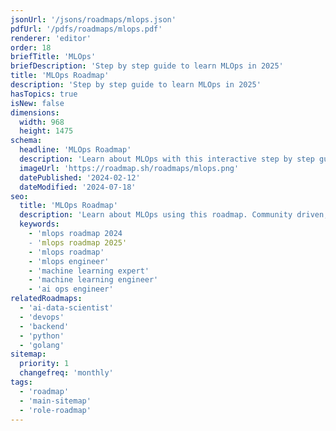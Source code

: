 ```yaml
---
jsonUrl: '/jsons/roadmaps/mlops.json'
pdfUrl: '/pdfs/roadmaps/mlops.pdf'
renderer: 'editor'
order: 18
briefTitle: 'MLOps'
briefDescription: 'Step by step guide to learn MLOps in 2025'
title: 'MLOps Roadmap'
description: 'Step by step guide to learn MLOps in 2025'
hasTopics: true
isNew: false
dimensions:
  width: 968
  height: 1475
schema:
  headline: 'MLOps Roadmap'
  description: 'Learn about MLOps with this interactive step by step guide in 2023. We also have resources and short descriptions attached to the roadmap items so you can get everything you want to learn in one place.'
  imageUrl: 'https://roadmap.sh/roadmaps/mlops.png'
  datePublished: '2024-02-12'
  dateModified: '2024-07-18'
seo:
  title: 'MLOps Roadmap'
  description: 'Learn about MLOps using this roadmap. Community driven, articles, resources, guides, interview questions, quizzes for modern machine learning operations.'
  keywords:
    - 'mlops roadmap 2024
    - 'mlops roadmap 2025'
    - 'mlops roadmap'
    - 'mlops engineer'
    - 'machine learning expert'
    - 'machine learning engineer'
    - 'ai ops engineer'
relatedRoadmaps:
  - 'ai-data-scientist'
  - 'devops'
  - 'backend'
  - 'python'
  - 'golang'
sitemap:
  priority: 1
  changefreq: 'monthly'
tags:
  - 'roadmap'
  - 'main-sitemap'
  - 'role-roadmap'
---
```

